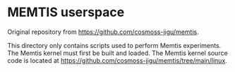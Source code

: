 # MEMTIS userspace

Original repository from https://github.com/cosmoss-jigu/memtis. 

This directory only contains scripts used to perform Memtis experiments. The Memtis kernel must first be built and loaded. The Memtis kernel source code is located at https://github.com/cosmoss-jigu/memtis/tree/main/linux. 
